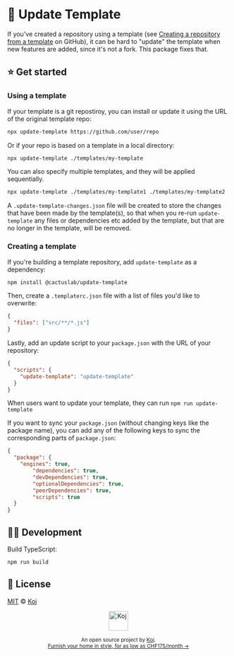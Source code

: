 # 📠 Update Template

If you've created a repository using a template (see [Creating a repository from a template](https://docs.github.com/en/github/creating-cloning-and-archiving-repositories/creating-a-repository-from-a-template) on GitHub), it can be hard to "update" the template when new features are added, since it's not a fork. This package fixes that.

## ⭐ Get started

### Using a template

If your template is a git repostiroy, you can install or update it using the URL of the original template repo:

```bash
npx update-template https://github.com/user/repo
```

Or if your repo is based on a template in a local directory:

```bash
npx update-template ./templates/my-template
```

You can also specify multiple templates, and they will be applied sequentially.

```bash
npx update-template ./templates/my-template1 ./templates/my-template2
```

A `.update-template-changes.json` file will be created to store the changes that have been made by the
template(s), so that when you re-run `update-template` any files or dependencies etc added by the template,
but that are no longer in the template, will be removed.

### Creating a template

If you're building a template repository, add `update-template` as a dependency:

```bash
npm install @cactuslab/update-template
```

Then, create a `.templaterc.json` file with a list of files you'd like to overwrite:

```json
{
  "files": ["src/**/*.js"]
}
```

Lastly, add an update script to your `package.json` with the URL of your repository:

```json
{
  "scripts": {
    "update-template": "update-template"
  }
}
```

When users want to update your template, they can run `npm run update-template`

If you want to sync your `package.json` (without changing keys like the package name), you can add any of the following
keys to sync the corresponding parts of `package.json`:

```json
{
  "package": {
    "engines": true,
		"dependencies": true,
		"devDependencies": true,
		"optionalDependencies": true,
		"peerDependencies": true,
		"scripts": true
  }
}
```

## 👩‍💻 Development

Build TypeScript:

```bash
npm run build
```

## 📄 License

[MIT](./LICENSE) © [Koj](https://koj.co)

<p align="center">
  <a href="https://koj.co">
    <img width="44" alt="Koj" src="https://kojcdn.com/v1598284251/website-v2/koj-github-footer_m089ze.svg">
  </a>
</p>
<p align="center">
  <sub>An open source project by <a href="https://koj.co">Koj</a>. <br> <a href="https://koj.co">Furnish your home in style, for as low as CHF175/month →</a></sub>
</p>
